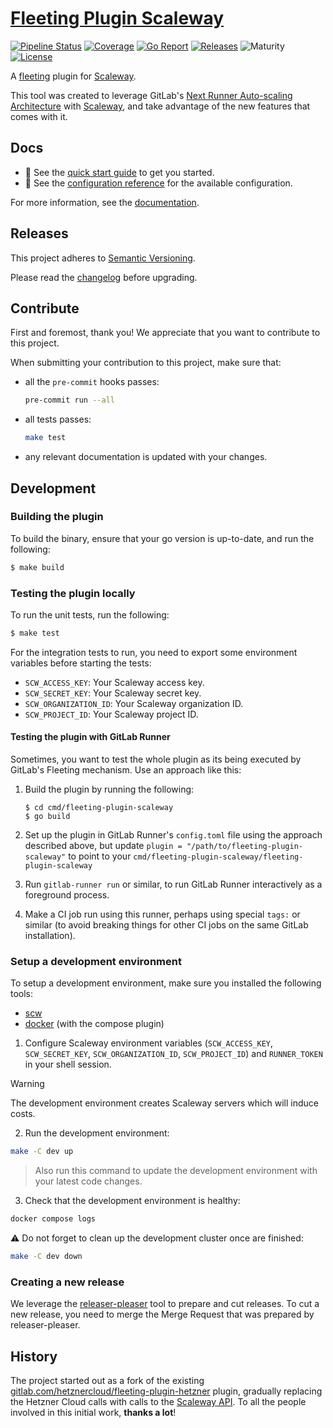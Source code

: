 # [Fleeting Plugin Scaleway](https://github.com/aslafy-z/gitlab-fleeting-plugin-scaleway)

[![Pipeline Status](https://github.com/aslafy-z/gitlab-fleeting-plugin-scaleway/badges/main/pipeline.svg)](https://github.com/aslafy-z/gitlab-fleeting-plugin-scaleway/-/pipelines?scope=branches&ref=main)
[![Coverage](https://github.com/aslafy-z/gitlab-fleeting-plugin-scaleway/badges/main/coverage.svg?job=test)](https://github.com/aslafy-z/gitlab-fleeting-plugin-scaleway/-/pipelines?scope=branches&ref=main)
[![Go Report](https://goreportcard.com/badge/github.com/aslafy-z/gitlab-fleeting-plugin-scaleway)](https://goreportcard.com/report/github.com/aslafy-z/gitlab-fleeting-plugin-scaleway)
[![Releases](https://img.shields.io/github/v/release/aslafy-z%2Fgitlab-fleeting-plugin-scaleway)](https://github.com/aslafy-z/gitlab-fleeting-plugin-scaleway/-/releases)
![Maturity](https://img.shields.io/badge/maturity-general%20availability-red)
[![License](https://img.shields.io/gitlab/license/aslafy-z%2Fgitlab-fleeting-plugin-scaleway)](https://github.com/aslafy-z/gitlab-fleeting-plugin-scaleway/-/blob/main/LICENSE)

A [fleeting](https://gitlab.com/gitlab-org/fleeting/fleeting) plugin for [Scaleway](https://www.scaleway.com/).

This tool was created to leverage GitLab's [Next Runner Auto-scaling Architecture](https://handbook.gitlab.com/handbook/engineering/architecture/design-documents/runner_scaling/) with [Scaleway](https://www.scaleway.com/), and take advantage of the new features that comes with it.

## Docs

- :rocket: See the [quick start guide](docs/guides/quickstart.md) to get you started.
- :book: See the [configuration reference](docs/reference/configuration.md) for the available configuration.

For more information, see the [documentation](docs/).

## Releases

This project adheres to [Semantic Versioning](https://semver.org/spec/v2.0.0.html).

Please read the [changelog](CHANGELOG.md) before upgrading.

## Contribute

First and foremost, thank you! We appreciate that you want to contribute to this project.

When submitting your contribution to this project, make sure that:

- all the `pre-commit` hooks passes:

  ```bash
  pre-commit run --all
  ```

- all tests passes:

  ```bash
  make test
  ```

- any relevant documentation is updated with your changes.

## Development

### Building the plugin

To build the binary, ensure that your go version is up-to-date, and run the following:

```sh
$ make build
```

### Testing the plugin locally

To run the unit tests, run the following:

```sh
$ make test
```

For the integration tests to run, you need to export some environment variables before starting the tests:

- `SCW_ACCESS_KEY`: Your Scaleway access key.
- `SCW_SECRET_KEY`: Your Scaleway secret key.
- `SCW_ORGANIZATION_ID`: Your Scaleway organization ID.
- `SCW_PROJECT_ID`: Your Scaleway project ID.

#### Testing the plugin with GitLab Runner

Sometimes, you want to test the whole plugin as its being executed by GitLab's Fleeting mechanism.
Use an approach like this:

1. Build the plugin by running the following:

   ```shell
   $ cd cmd/fleeting-plugin-scaleway
   $ go build
   ```

1. Set up the plugin in GitLab Runner's `config.toml` file using the approach described above, but
   update `plugin = "/path/to/fleeting-plugin-scaleway"` to point to your
   `cmd/fleeting-plugin-scaleway/fleeting-plugin-scaleway`

1. Run `gitlab-runner run` or similar, to run GitLab Runner interactively as a foreground process.

1. Make a CI job run using this runner, perhaps using special `tags:` or similar (to avoid breaking
   things for other CI jobs on the same GitLab installation).

### Setup a development environment

To setup a development environment, make sure you installed the following tools:

- [scw](https://github.com/scaleway/scaleway-cli)
- [docker](https://www.docker.com/) (with the compose plugin)

1. Configure Scaleway environment variables (`SCW_ACCESS_KEY`, `SCW_SECRET_KEY`, `SCW_ORGANIZATION_ID`, `SCW_PROJECT_ID`) and `RUNNER_TOKEN` in your shell session.

> [!WARNING]
> The development environment creates Scaleway servers which will induce costs.

2. Run the development environment:

```sh
make -C dev up
```

> Also run this command to update the development environment with your latest code changes.

3. Check that the development environment is healthy:

```sh
docker compose logs
```

⚠️ Do not forget to clean up the development cluster once are finished:

```sh
make -C dev down
```

### Creating a new release

We leverage the [releaser-pleaser](https://github.com/apricote/releaser-pleaser) tool to
prepare and cut releases. To cut a new release, you need to merge the Merge Request that
was prepared by releaser-pleaser.

## History

The project started out as a fork of the existing [gitlab.com/hetznercloud/fleeting-plugin-hetzner](https://gitlab.com/hetznercloud/fleeting-plugin-hetzner/-/commit/2a3429406114b0a38546bbe436b3943af3e460a9) plugin, gradually replacing the Hetzner Cloud calls with calls to the [Scaleway API](https://github.com/scaleway/scaleway-sdk-go). To all the people involved in this initial work, **thanks a lot**!
